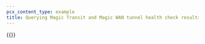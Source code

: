 ```yaml
---
pcx_content_type: example
title: Querying Magic Transit and Magic WAN tunnel health check results with GraphQL
---
```


{{<render file="graphql/_query-magic-transit-health-checks.md" productFolder="magic-transit" withParameters="Magic Transit or Magic WAN">}}